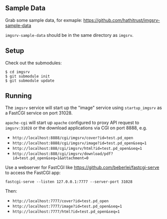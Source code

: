 ## Sample Data

Grab some sample data, for exmaple: https://github.com/hathitrust/imgsrv-sample-data

`imgsrv-sample-data` should be in the same directory as `imgsrv`.

## Setup

Check out the submodules:

```
$ cd imgsrv
$ git submodule init
$ git submodule update
```

## Running

The `imgsrv` service will start up the "image" service using `startup_imgsrv` as a FastCGI service on port 31028.

`apache-cgi` will start up `apache` configured to proxy API request to `imgsrv:31028` or the download applications via CGI on port 8888, e.g.

* `http://localhost:8888/cgi/imgsrv/cover?id=test.pd_open`
* `http://localhost:8888/cgi/imgsrv/image?id=test.pd_open&seq=1`
* `http://localhost:888/cgi/imgsrv/html?id=test.pd_open&seq=1`
* `http://localhost:888/cgi/imgsrv/download/pdf?id=test.pd_open&seq=1&attachment=0`


Use a webserver for FastCGI like https://github.com/beberlei/fastcgi-serve to access the FastCGI app:

`fastcgi-serve --listen 127.0.0.1:7777 --server-port 31028`

Then:

* `http://localhost:7777/cover?id=test.pd_open`
* `http://localhost:7777/image?id=test.pd_open&seq=1`
* `http://localhost:7777/html?id=test.pd_open&seq=1`

